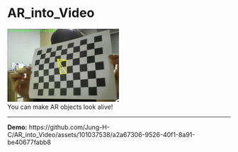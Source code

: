# AR_into_Video
<img src="/Screenshots/test.PNG" width='50%' height='50%'>
<br>
You can make AR objects look alive!

<hr>
<b>Demo:</b>
https://github.com/Jung-H-C/AR_into_Video/assets/101037538/a2a67306-9526-40f1-8a91-be40677fabb8



